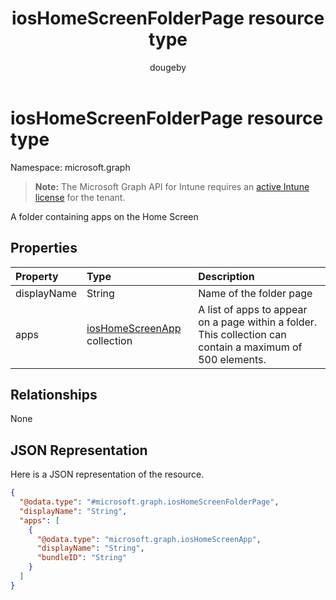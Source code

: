 ﻿---
title: "iosHomeScreenFolderPage resource type"
description: "A folder containing apps on the Home Screen"
author: "dougeby"
localization_priority: Normal
ms.prod: "intune"
doc_type: resourcePageType
---

# iosHomeScreenFolderPage resource type

Namespace: microsoft.graph

> **Note:** The Microsoft Graph API for Intune requires an [active Intune license](https://go.microsoft.com/fwlink/?linkid=839381) for the tenant.

A folder containing apps on the Home Screen

## Properties

| Property    | Type                                                                                | Description                                                                                                |
| :---------- | :---------------------------------------------------------------------------------- | :--------------------------------------------------------------------------------------------------------- |
| displayName | String                                                                              | Name of the folder page                                                                                    |
| apps        | [iosHomeScreenApp](../resources/intune-deviceconfig-ioshomescreenapp.md) collection | A list of apps to appear on a page within a folder. This collection can contain a maximum of 500 elements. |

## Relationships

None

## JSON Representation

Here is a JSON representation of the resource.

<!-- {
  "blockType": "resource",
  "@odata.type": "microsoft.graph.iosHomeScreenFolderPage"
}
-->

```json
{
  "@odata.type": "#microsoft.graph.iosHomeScreenFolderPage",
  "displayName": "String",
  "apps": [
    {
      "@odata.type": "microsoft.graph.iosHomeScreenApp",
      "displayName": "String",
      "bundleID": "String"
    }
  ]
}
```
